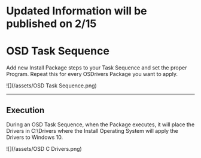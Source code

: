 # Updated Information will be published on 2/15

# OSD Task Sequence

Add new Install Package steps to your Task Sequence and set the proper Program.  Repeat this for every OSDrivers Package you want to apply.

![](/assets/OSD Task Sequence.png)

---

## Execution

During an OSD Task Sequence, when the Package executes, it will place the Drivers in C:\Drivers where the Install Operating System will apply the Drivers to Windows 10.

![](/assets/OSD C Drivers.png)

